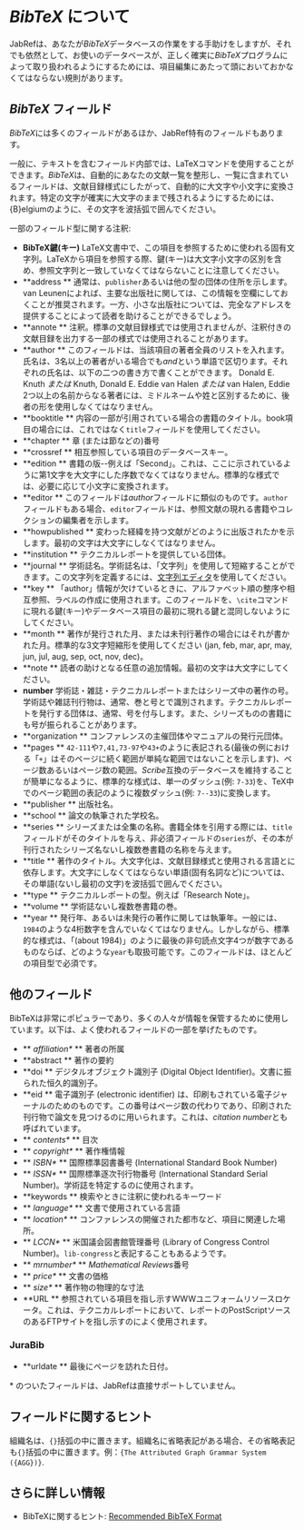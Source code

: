 # *BibTeX* について

JabRefは、あなたが*BibTeX*データベースの作業をする手助けをしますが、それでも依然として、お使いのデータベースが、正しく確実に*BibTeX*プログラムによって取り扱われるようにするためには、項目編集にあたって頭においておかなくてはならない規則があります。

## *BibTeX* フィールド

*BibTeX*には多くのフィールドがあるほか、JabRef特有のフィールドもあります。

一般に、テキストを含むフィールド内部では、LaTeXコマンドを使用することができます。*BibTeX*は、自動的にあなたの文献一覧を整形し、一覧に含まれているフィールドは、文献目録様式にしたがって、自動的に大文字や小文字に変換されます。特定の文字が確実に大文字のままで残されるようにするためには、{B}elgiumのように、その文字を波括弧で囲んでください。

一部のフィールド型に関する注釈:

-   **BibTeX鍵(キー)** LaTeX文書中で、この項目を参照するために使われる固有文字列。LaTeXから項目を参照する際、鍵(キー)は大文字小文字の区別を含め、参照文字列と一致していなくてはならないことに注意してください。
-   **address
    ** 通常は、`publisher`あるいは他の型の団体の住所を示します。van Leunenによれば、主要な出版社に関しては、この情報を空欄にしておくことが推奨されます。一方、小さな出版社については、完全なアドレスを提供することによって読者を助けることができるでしょう。
-   **annote
    ** 注釈。標準の文献目録様式では使用されませんが、注釈付きの文献目録を出力する一部の様式では使用されることがあります。
-   **author
    ** このフィールドは、当該項目の著者全員のリストを入れます。氏名は、3名以上の著者がいる場合でも*and*という単語で区切ります。それぞれの氏名は、以下の二つの書き方で書くことができます。
    Donald E. Knuth *または* Knuth, Donald E.
    Eddie van Halen *または* van Halen, Eddie
    2つ以上の名前からなる著者には、ミドルネームや姓と区別するために、後者の形を使用しなくてはなりません。
-   **booktitle
    ** 内容の一部が引用されている場合の書籍のタイトル。book項目の場合には、これではなく`title`フィールドを使用してください。
-   **chapter
    ** 章 (または節などの)番号
-   **crossref
    ** 相互参照している項目のデータベースキー。
-   **edition
    ** 書籍の版--例えば「Second」。これは、ここに示されているように第1文字を大文字にした序数でなくてはなりません。標準的な様式では、必要に応じて小文字に変換されます。
-   **editor
    ** このフィールドは*author*フィールドに類似のものです。`author`フィールドもある場合、`editor`フィールドは、参照文献の現れる書籍やコレクションの編集者を示します。
-   **howpublished
    ** 変わった経緯を持つ文献がどのように出版されたかを示します。最初の文字は大文字にしなくてはなりません。
-   **institution
    ** テクニカルレポートを提供している団体。
-   **journal
    ** 学術誌名。学術誌名は、「文字列」を使用して短縮することができます。この文字列を定義するには、[文字列エディタ](StringEditorHelp.html)を使用してください。
-   **key
    ** 「author」情報が欠けているときに、アルファベット順の整序や相互参照、ラベルの作成に使用されます。このフィールドを、`\cite`コマンドに現れる鍵(キー)やデータベース項目の最初に現れる鍵と混同しないようにしてください。
-   **month
    ** 著作が発行された月、または未刊行著作の場合にはそれが書かれた月。標準的な3文字短縮形を使用してください (jan, feb, mar, apr, may, jun, jul, aug, sep, oct, nov, dec)。
-   **note
    ** 読者の助けとなる任意の追加情報。最初の文字は大文字にしてください。
-   **number**
    学術誌・雑誌・テクニカルレポートまたはシリーズ中の著作の号。学術誌や雑誌刊行物は、通常、巻と号とで識別されます。テクニカルレポートを発行する団体は、通常、号を付与します。また、シリーズものの書籍にも号が振られることがあります。
-   **organization
    ** コンファレンスの主催団体やマニュアルの発行元団体。
-   **pages
    ** `42-111`や`7,41,73-97`や`43+`のように表記される(最後の例における「`+`」はそのページに続く範囲が単純な範囲ではないことを示します)、ページ数あるいはページ数の範囲。*Scribe*互換のデータベースを維持することが簡単になるように、標準的な様式は、単一のダッシュ(例: `7-33`)を、TeX中でのページ範囲の表記のように複数ダッシュ(例: `7--33`)に変換します。
-   **publisher
    ** 出版社名。
-   **school
    ** 論文の執筆された学校名。
-   **series
    ** シリーズまたは全集の名称。書籍全体を引用する際には、`title`フィールドがそのタイトルを与え、非必須フィールドの`series`が、その本が刊行されたシリーズ名ないし複数巻書籍の名称を与えます。
-   **title
    ** 著作のタイトル。大文字化は、文献目録様式と使用される言語とに依存します。大文字にしなくてはならない単語(固有名詞など)については、その単語(ないし最初の文字)を波括弧で囲んでください。
-   **type
    ** テクニカルレポートの型。例えば「Research Note」。
-   **volume
    ** 学術誌ないし複数巻書籍の巻。
-   **year
    ** 発行年、あるいは未発行の著作に関しては執筆年。一般には、`1984`のような4桁数字を含んでいなくてはなりません。しかしながら、標準的な様式は、「(about 1984)」のように最後の非句読点文字4つが数字であるものならば、どのような`year`も取扱可能です。このフィールドは、ほとんどの項目型で必須です。

## 他のフィールド

BibTeXは非常にポピュラーであり、多くの人々が情報を保管するために使用しています。以下は、よく使われるフィールドの一部を挙げたものです。

-   **<span style="font-weight: normal; font-style: italic;"> affiliation\*</span>
    ** 著者の所属
-   **abstract
    ** 著作の要約
-   **doi
    ** デジタルオブジェクト識別子 (Digital Object Identifier)。文書に振られた恒久的識別子。
-   **eid
    ** 電子識別子 (electronic identifier) は、印刷もされている電子ジャーナルのためのものです。この番号はページ数の代わりであり、印刷された刊行物で論文を見つけるのに用いられます。これは、*citation number*とも呼ばれています。
-   **<span style="font-weight: normal; font-style: italic;"> contents\*</span>
    ** 目次
-   **<span style="font-weight: normal; font-style: italic;"> copyright\*</span>
    ** 著作権情報
-   **<span style="font-weight: normal; font-style: italic;"> ISBN\*</span>
    ** 国際標準図書番号 (International Standard Book Number)
-   **<span style="font-weight: normal; font-style: italic;"> ISSN\*</span>
    ** 国際標準逐次刊行物番号 (International Standard Serial Number)。学術誌を特定するのに使用されます。
-   **keywords
    ** 検索やときに注釈に使われるキーワード
-   **<span style="font-weight: normal; font-style: italic;"> language\*</span>
    ** 文書で使用されている言語
-   **<span style="font-weight: normal; font-style: italic;"> location\*</span>
    ** コンファレンスの開催された都市など、項目に関連した場所。
-   **<span style="font-weight: normal; font-style: italic;"> LCCN\*</span>
    ** 米国議会図書館管理番号 (Library of Congress Control Number)。`lib-congress`と表記することもあるようです。
-   **<span style="font-weight: normal; font-style: italic;"> mrnumber\*</span>
    ** *Mathematical Reviews*番号
-   **<span style="font-weight: normal; font-style: italic;"> price\*</span>
    ** 文書の価格
-   **<span style="font-weight: normal; font-style: italic;"> size\*</span>
    ** 著作物の物理的な寸法
-   **URL
    ** 参照されている項目を指し示すWWWユニフォームリソースロケータ。これは、テクニカルレポートにおいて、レポートのPostScriptソースのあるFTPサイトを指し示すのによく使用されます。

### JuraBib

-   **urldate
    ** 最後にページを訪れた日付。

\* のついたフィールドは、JabRefは直接サポートしていません。

## フィールドに関するヒント

組織名は、`{}`括弧の中に置きます。組織名に省略表記がある場合、その省略表記も`{}`括弧の中に置きます。例：`{The Attributed Graph Grammar System ({AGG})}`.

## さらに詳しい情報

-   BibTeXに関するヒント: [Recommended BibTeX Format](http://sandilands.info/sgordon/node/488)


